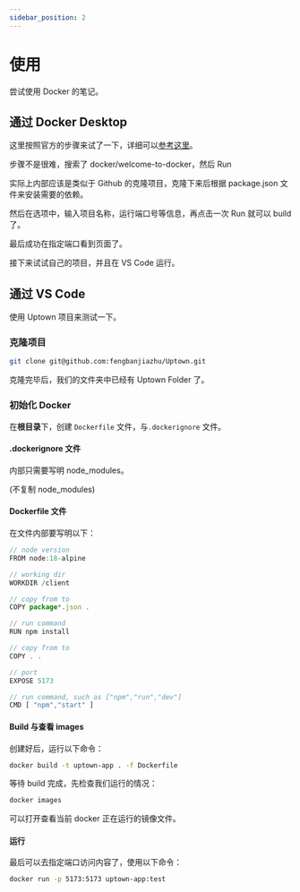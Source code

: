 ```yaml
---
sidebar_position: 2
---
```


# 使用

尝试使用 Docker 的笔记。

## 通过 Docker Desktop

这里按照官方的步骤来试了一下，详细可以[参考这里](https://docs.docker.com/guides/walkthroughs/what-is-a-container/)。

步骤不是很难，搜索了 docker/welcome-to-docker，然后 Run

实际上内部应该是类似于 Github 的克隆项目，克隆下来后根据 package.json 文件来安装需要的依赖。

然后在选项中，输入项目名称，运行端口号等信息，再点击一次 Run 就可以 build 了。

最后成功在指定端口看到页面了。

接下来试试自己的项目，并且在 VS Code 运行。

## 通过 VS Code

使用 Uptown 项目来测试一下。

### 克隆项目

```bash
git clone git@github.com:fengbanjiazhu/Uptown.git
```

克隆完毕后，我们的文件夹中已经有 Uptown Folder 了。

### 初始化 Docker

在**根目录**下，创建 `Dockerfile` 文件，与`.dockerignore` 文件。

#### .dockerignore 文件

内部只需要写明 node_modules。

(不复制 node_modules)

#### Dockerfile 文件

在文件内部要写明以下：

```js title="Dockerfile"
// node version
FROM node:18-alpine

// working dir
WORKDIR /client

// copy from to
COPY package*.json .

// run command
RUN npm install

// copy from to
COPY . .

// port
EXPOSE 5173

// run command, such as ["npm","run","dev"]
CMD [ "npm","start" ]
```

#### Build 与查看 images

创建好后，运行以下命令：

```bash
docker build -t uptown-app . -f Dockerfile
```

等待 build 完成，先检查我们运行的情况：

```bash
docker images
```

可以打开查看当前 docker 正在运行的镜像文件。

#### 运行

最后可以去指定端口访问内容了，使用以下命令：

```bash
docker run -p 5173:5173 uptown-app:test
```
